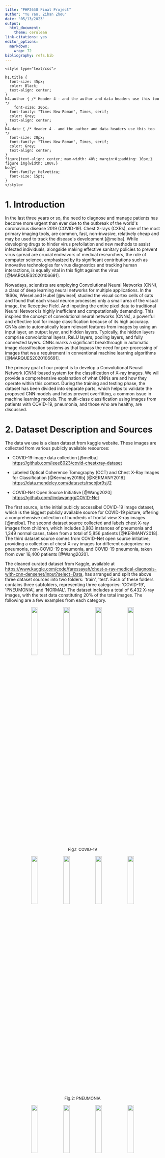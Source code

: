 ```yaml
---
title: "PHP2650 Final Project"
author: "Yu Yan, Zihan Zhou"
date: "05/13/2023"
output:
  html_document: 
    theme: cerulean
link-citations: yes
editor_options:
  markdown:
    wrap: 72
bibliography: refs.bib
---
```


```{=html}
<style type="text/css">

h1.title {
  font-size: 45px;
  color: Black;
  text-align: center;
}
h4.author { /* Header 4 - and the author and data headers use this too  */
    font-size: 20px;
  font-family: "Times New Roman", Times, serif;
  color: Grey;
  text-align: center;
}
h4.date { /* Header 4 - and the author and data headers use this too  */
  font-size: 20px;
  font-family: "Times New Roman", Times, serif;
  color: Grey;
  text-align: center;
}
figure{text-align: center; max-width: 40%; margin:0;padding: 10px;}
figure img{width: 100%;}
body{
  font-family: Helvetica;
  font-size: 15pt;
}
</style>
```
# 1. Introduction

In the last three years or so, the need to diagnose and manage patients
has become more urgent than ever due to the outbreak of the world's
coronavirus disease 2019 (COVID-19). Chest X-rays (CXRs), one of the
most primary imaging tools, are common, fast, non-invasive, relatively
cheap and may be used to track the disease's development [@melba]. While
developing drugs to hinder virus prefoliation and new methods to assist
infected individuals, alongside making effective sanitary policies to
prevent virus spread are crucial endeavors of medical researchers, the
role of computer science, emphasized by its significant contributions
such as innovative technologies for virus diagnostics and tracking human
interactions, is equally vital in this fight against the virus
[@MARQUES2020106691].

Nowadays, scientists are employing Convolutional Neural Networks (CNN),
a class of deep learning neural networks for multiple applications. In
the 1860s, Wiesel and Hubel [@wiesel] studied the visual cortex cells of
cats and found that each visual neuron processes only a small area of
the visual image, the Receptive Field. And inputting the entire pixel
data to traditional Neural Network is highly inefficient and
computationally demanding. This inspired the concept of convolutional
neural networks (CNNs), a powerful and effective tool for image
classification because of its high accuracy. CNNs aim to automatically
learn relevant features from images by using an input layer, an output
layer, and hidden layers. Typically, the hidden layers comprise
convolutional layers, ReLU layers, pooling layers, and fully connected
layers. CNNs marks a significant breakthrough in automatic image
classification systems as that bypass the need for pre-processing of
images that wa a requirement in conventional machine learning algorithms
[@MARQUES2020106691].

The primary goal of our project is to develop a Convolutional Neural
Network (CNN)-based system for the classification of X-ray images. We
will provide a comprehensive explanation of what CNNs are and how they
operate within this context. During the training and testing phase, the
dataset has been divided into separate parts, which helps to validate
the proposed CNN models and helps prevent overfitting, a common issue in
machine learning models. The multi-class classification using images
from patients with COVID-19, pneumonia, and those who are healthy, are
discussed.

# 2. Dataset Description and Sources

The data we use is a clean dataset from kaggle website. These images are
collected from various publicly available resources:

-   COVID-19 image data collection [@melba]
    <https://github.com/ieee8023/covid-chestxray-dataset>

-   Labeled Optical Coherence Tomography (OCT) and Chest X-Ray Images
    for Classification [@Kermany2018b] [@KERMANY2018]
    <https://data.mendeley.com/datasets/rscbjbr9sj/2>

-   COVID-Net Open Source Initiative [@Wang2020]
    <https://github.com/lindawangg/COVID-Net>

The first source, is the initial publicly accessibel COVID-19 image
dataset, which is the biggest publicly available source for COVID-19
picture, offering a comprehensive collection of hundreds of frontal view
X-ray images [@melba]. The second dataset source collected and labels
chest X-ray images from children, which includes 3,883 instances of
pneumonia and 1,349 normal cases, taken from a total of 5,856 patients
[@KERMANY2018]. The third dataset source comes from COVID-Net open
source initiative, providing a collection of chest X-ray images for
different categories: no pneumonia, non-COVID-19 pneumonia, and COVID-19
pneumonia, taken from over 16,400 patients [@Wang2020].

The cleaned curated dataset from Kaggle, available at
<https://www.kaggle.com/code/faressayah/chest-x-ray-medical-diagnosis-with-cnn-densenet/input?select=Data>,
has arranged and split the above three dataset sources into two folders:
'train', 'test'. Each of these folders contains three subfolders,
representing three categories: 'COVID-19', 'PNEUMONIA', and 'NORMAL'.
The dataset includes a total of 6,432 X-ray images, with the test data
constituting 20% of the total images. The following are a few examples
from each category.

<p align="center">
<img src="images/X-rays/COVID19(108).jpg" width="20%"/>
<img src="images/X-rays/COVID19(463).jpg" width="20%"/>
<img src="images/X-rays/COVID19(501).jpg" width="20%"/>
<img src="images/X-rays/COVID19(539).jpg" width="20%"/> <br>
<font size = "2">Fig.1: COVID-19</font>
</p>

<p align="center">
<img src="images/X-rays/PNEUMONIA(3443).jpg" width="20%"/>
<img src="images/X-rays/PNEUMONIA(3462).jpg" width="20%"/>
<img src="images/X-rays/PNEUMONIA(3614).jpg" width="20%"/>
<img src="images/X-rays/PNEUMONIA(3627).jpg" width="20%"/> <br> 
<font size = "2">Fig.2: PNEUMONIA</font>
</p>

<p align="center">
<img src="images/X-rays/NORMAL(1267).jpg" width="20%"/>
<img src="images/X-rays/NORMAL(1274).jpg" width="20%"/>
<img src="images/X-rays/NORMAL(1379).jpg" width="20%"/>
<img src="images/X-rays/NORMAL(1415).jpg" width="20%"/> <br>
<font size = "2">Fig.3: NORMAL</font>
</p>


# 3. Understanding Convolutional Neural Networks

Convolutional Neural Network (CNN) is one kind of deep nural networks. The
capacity to classify images and identify objects in a picture has
improved significantly with the development of convolutional neural
networks [@DBLP2013]. Convolutional neural employs a special kind of
method which is being known as convolution. Suppose we have two
measurable functions on $\mathbb{R}^n$, $f$ and $g$, convolution is
defined as: 

$$(f*g)(t)=\int_{-\infty}^\infty f(\tau)g(t-\tau)d\tau$$

The following figure dipicts three distinct types of layers in CNNs: Convolutional, Pooling, and Fully-connected layers. Stacking these layers together forms a complete CNN architecture. As an example, Fig.4 depicts a simplified CNN architecture designed for MNIST digit classification[@DBLP2015].

<p align="center">
<img src="images/Model/architrcture.png" width="70.0%"/> 
<br>
<font size = "2">Fig.4: An simple CNN architecture, comprised of just five layers [@DBLP2015]</font>
</p>

## 3.1 Convolutional Layer
A main difference between traditional Artificial Neural Networks (ANN) and Convolutional Neural Networks (CNN) lies in the dimensional structure of their layers. In CNNs, layers possess three dimensions - height, width, and depth, where 'depth' refers to the third dimension of an activation volume [@DBLP2015]. Consider the following fully connected layers, where each neuron in one layer connects to every neuron in the adjacent layer [@nielsen2015]. However, this design in ANNs does not take into account the spatial structure of images, treating input pixels that are both far apart and close together in an identical manner, which may hamper the network's ability to efficiently process image data [@nielsen2015].

<p align="center">
<img src="images/Model/full.png" width="70.0%"/> 
<br>
<font size = "2">Fig.5: Fully-connected Layers [@nielsen2015]</font>
</p>

In contrast, CNNs only focus on local region of an image. Convolution is applied to a small region of an image, referred to as <b>'receptive field' or 'local region'</b> instead of the entire image. As illustrated in Fig.7, to enhance efficiency, the hidden neurons in the next layer only get inputs from the corresponding part of the previous layer [@8308186]. This approach not only reduces computational requirements but also helps in recognizing spatial hierarchies within an image (Fig.6)[@8308186].

<p align="center">
<img src="images/Model/CNN.gif" width="30%"/>&nbsp;&nbsp;&nbsp;&nbsp;
<img src="images/Model/convolution.gif" width="30%"/>
<br> 
<font size = "2">Fig.6: Three dimensional input representation of CNN</font> &nbsp;&nbsp;&nbsp;&nbsp;&nbsp;&nbsp; <font size = "2">Fig.7: Convolution as alternative for fully connected network</font>
</p>

Despite having significantly fewer connections than fully connected layers, convolutional layers also offer advantages due to another simplifying assumption, known as the <b>'stride'</b> [@8308186]. Fig.8 shows that the local receptive field being moved by one pixel each time. Setting a larger number of the stride will reduce overlapping and obtain an output of lower spatial dimensions.

<p align="center">
<img src="images/Model/stride.png"/> 
<br>
<font size = "2">Fig.8: Stride 1 [@8308186]</font>
</p>

In addition, we can optimize our model by assuming the local connection weights are fixed for all neurons of the next layer [@8308186]. In other words, the network have <b>shared weights and biases</b>. According to @nielsen2015, suppose there is a $5\times 5$ region, corresponding to 28 input pixels, then there will be $24\times24$ hidden neurons. For the j,kth hidden neuron, the output is 
$$\sigma((b+\sum_{i=0}^4\sum_{m=0}^4w_{l,m}a_{j+l,k+m})),$$

where $\sigma$ is the active function, b is the shared bias, $w_{l,m}$ is the shared wights and $a_{x,y}$ is the input activation at position x, y. This equation is essentially a form of the convolution we described above. The shared weights and bias are also known as <b>kernel or filter</b>. This approach can greatly reduce the number of parameters.

## 3.2 Pooling Layer
Pooling layers aims to simplify the output from the convolutional layer, thus further reduce the number of parameters and the computational complexity [@DBLP2015]. It can be considered as lowering the resolytion in the context of image processing [@8308186]. <b>Max-pooling</b> is one of the most popular way of pooling methods, identifies the presence of a specific feature within a defined image region [@nielsen2015]. Other notable pooling strategies include <b>overlapping pooling</b>, <b>L2 pooling</b> and <b>general pooling</b>, each offering unique advantages in different cotexts.

## 3.3 Fully-connected Layer
The fully-connected layer consists of neurons that are directly linked to neurons in the immediate preceding and succeeding layers, This structure echoes the neuron arrangement found in conventional Artificial Neural Networks (ANNs), as depicted in Fig.5.


# 4. Applictaions

## 4.1 Data Augmentation
Before deploying our model on the training dataset, we recognized a deficiency in our quantity of image data.

To address this problem, we incorporated an image data generator, which is basically a form of data augmentation techniques specifically tailored to image data. This would effectively increase the size of train data set to booster the robustness of the model training process. In the <b>keras</b> package, the function <b>image_data_genertor()</b> completes such task. This function allows us to define specific transformations for our images. We can, for instance, flip the images both horizontally and vertically, alter the contrast and hue, zoom in or out, shear the image, and adjust the brightness. For our data, we implemented the following transformations:

- Rescaling by a factor of 1/255

- Shifting the width and height by a factor of 0.2

- Shearing and zooming by a factor of 0.2

- Applying both horizontal and vertical flips

- Whitening the image and adjusting the brightness range to 0.2.

Through these modifications, we were able to effectively increase our dataset size and improve our model's training capabilities.

## 4.2 Model Structure
we have constructed this sequential model using the tidy format under the package <b>keras</b> in R. As denoted above, the model comprises three main components: input layer, hidden layers (consisting of convolution layer and pooling layer), and an output layer. All the convolution layers are using the activation function of 'ReLu', which is defined as:
$$f(x)=max(0,z).$$

The input layer is a convolution layer with 32 filters and a kernel size of $3\times3$. The input shape need to be specified and matched the configuration we set beforehand. We have input size of $64\times64\times3$ since we expect the input image to be at dimension of 64 by 64 with RGB color. If setting color as grey scale, we would instead insert 1 at this block.Following each convolution layer, we add a pooling layer to wrap up the feature information extracted by the convolution layer filtering. 

The model then includes three convolution layers with filter numbers 64,128,and 128 respectively. This is simply the result of our exploration and training, and users are free to experiment with different layer structures and filter quantities for model training. By inserting a flatten layer, we are end with the convolution part and moved on to the typical networks to perform classification assignment.

Start with a drop out layer of 0.5, we added two dense layer with 128 and 64 units respectively. This would convert information of image features to make classification task. 

The final layer, our output layer, is a dense layer with three units,  corresponding to the three labels in our data: 'COVID-19', 'PNEUMONIA', and 'NORMAL'. We set the activation function to be 'softmax' so that the model will finally give its prediction of probabilities for each label of a given image. And the three probabilities should sum up to 1. For a multi-class label classification, softmax function is defined as:
$$\sigma(z_i) = \frac{e^{z_{i}}}{\sum_{j=1}^K e^{z_{j}}} \ \ \ for\ i=1,2,\dots,K$$

Now that we are finally able to compile the model with our constructed train and test dataset from the last section. We specify the loss function to be 'categorical_crossentropy', and optimization algorithm to be Adam with a learning rate of 0.0001. <b>TensorFlow</b> enables a great deal of flexibility here that users can try out different optimization algorithm and learning rate. We also request the model to output accuracy for evaluation purposes.

Finally, let's fit the mode with train data and evaluate on test data! The number of epochs is set to be 30, which means that the training process will go through the entire train data 30 times. To accelerate training time, we added the option of multiprocessing and included an early stopping criteria based on accuracy, with a patience level of 5. This ensures early termination of model training if convergence is detected.

# 5. Discussion

## 5.1 Results

## 5.2 Conclusion

# 6. Future Work

To be added.

# Reference
